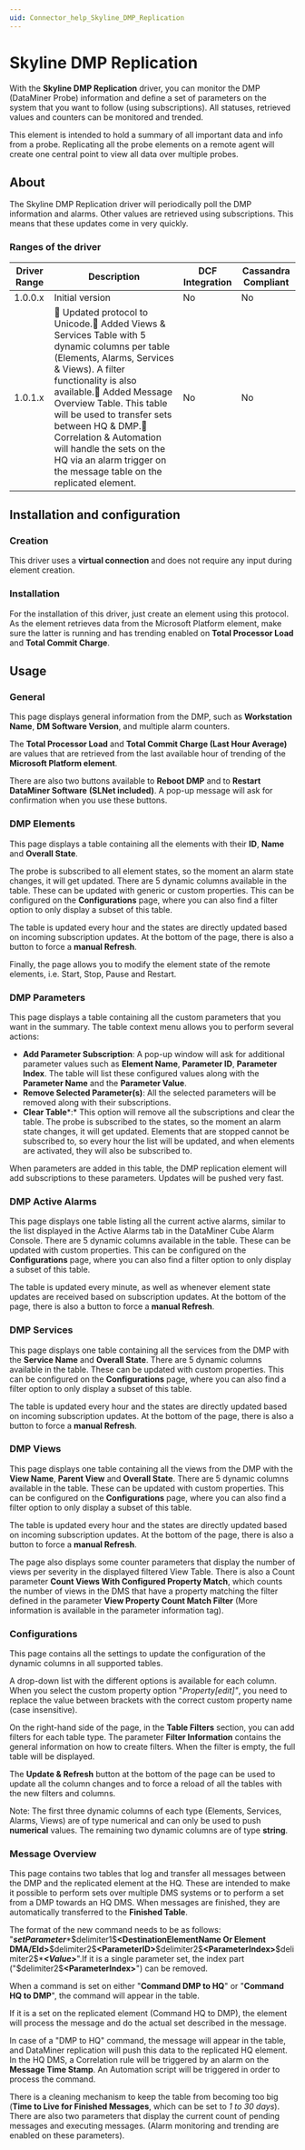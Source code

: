 ```yaml
---
uid: Connector_help_Skyline_DMP_Replication
---
```


# Skyline DMP Replication

With the **Skyline DMP Replication** driver, you can monitor the DMP (DataMiner Probe) information and define a set of parameters on the system that you want to follow (using subscriptions). All statuses, retrieved values and counters can be monitored and trended.

This element is intended to hold a summary of all important data and info from a probe. Replicating all the probe elements on a remote agent will create one central point to view all data over multiple probes.

## About

The Skyline DMP Replication driver will periodically poll the DMP information and alarms. Other values are retrieved using subscriptions. This means that these updates come in very quickly.

### Ranges of the driver

| **Driver Range** | **Description**                                                                                                                                                                                                                                                                                                                                                                                   | **DCF Integration** | **Cassandra Compliant** |
|------------------|---------------------------------------------------------------------------------------------------------------------------------------------------------------------------------------------------------------------------------------------------------------------------------------------------------------------------------------------------------------------------------------------------|---------------------|-------------------------|
| 1.0.0.x          | Initial version                                                                                                                                                                                                                                                                                                                                                                                   | No                  | No                      |
| 1.0.1.x          |  Updated protocol to Unicode. Added Views & Services Table with 5 dynamic columns per table (Elements, Alarms, Services & Views). A filter functionality is also available. Added Message Overview Table. This table will be used to transfer sets between HQ & DMP. Correlation & Automation will handle the sets on the HQ via an alarm trigger on the message table on the replicated element. | No                  | No                      |

## Installation and configuration

### Creation

This driver uses a **virtual connection** and does not require any input during element creation.

### Installation

For the installation of this driver, just create an element using this protocol. As the element retrieves data from the Microsoft Platform element, make sure the latter is running and has trending enabled on **Total Processor Load** and **Total Commit Charge**.

## Usage

### General

This page displays general information from the DMP, such as **Workstation Name**, **DM Software Version**, and multiple alarm counters.

The **Total Processor Load** and **Total Commit Charge (Last Hour Average)** are values that are retrieved from the last available hour of trending of the **Microsoft Platform element**.

There are also two buttons available to **Reboot DMP** and to **Restart DataMiner Software** **(SLNet included)**. A pop-up message will ask for confirmation when you use these buttons.

### DMP Elements

This page displays a table containing all the elements with their **ID**, **Name** and **Overall State**.

The probe is subscribed to all element states, so the moment an alarm state changes, it will get updated. There are 5 dynamic columns available in the table. These can be updated with generic or custom properties. This can be configured on the **Configurations** page, where you can also find a filter option to only display a subset of this table.

The table is updated every hour and the states are directly updated based on incoming subscription updates. At the bottom of the page, there is also a button to force a **manual Refresh**.

Finally, the page allows you to modify the element state of the remote elements, i.e. Start, Stop, Pause and Restart.

### DMP Parameters

This page displays a table containing all the custom parameters that you want in the summary. The table context menu allows you to perform several actions:

- **Add Parameter Subscription**: A pop-up window will ask for additional parameter values such as **Element Name**, **Parameter ID**, **Parameter Index**. The table will list these configured values along with the **Parameter Name** and the **Parameter Value**.
- **Remove Selected Parameter(s)**: All the selected parameters will be removed along with their subscriptions.
- **Clear Table***:* This option will remove all the subscriptions and clear the table. The probe is subscribed to the states, so the moment an alarm state changes, it will get updated. Elements that are stopped cannot be subscribed to, so every hour the list will be updated, and when elements are activated, they will also be subscribed to.

When parameters are added in this table, the DMP replication element will add subscriptions to these parameters. Updates will be pushed very fast.

### DMP Active Alarms

This page displays one table listing all the current active alarms, similar to the list displayed in the Active Alarms tab in the DataMiner Cube Alarm Console. There are 5 dynamic columns available in the table. These can be updated with custom properties. This can be configured on the **Configurations** page, where you can also find a filter option to only display a subset of this table.

The table is updated every minute, as well as whenever element state updates are received based on subscription updates. At the bottom of the page, there is also a button to force a **manual Refresh**.

### DMP Services

This page displays one table containing all the services from the DMP with the **Service Name** and **Overall State**. There are 5 dynamic columns available in the table. These can be updated with custom properties. This can be configured on the **Configurations** page, where you can also find a filter option to only display a subset of this table.

The table is updated every hour and the states are directly updated based on incoming subscription updates. At the bottom of the page, there is also a button to force a **manual Refresh**.

### DMP Views

This page displays one table containing all the views from the DMP with the **View Name**, **Parent View** and **Overall State**. There are 5 dynamic columns available in the table. These can be updated with custom properties. This can be configured on the **Configurations** page, where you can also find a filter option to only display a subset of this table.

The table is updated every hour and the states are directly updated based on incoming subscription updates. At the bottom of the page, there is also a button to force a **manual Refresh**.

The page also displays some counter parameters that display the number of views per severity in the displayed filtered View Table. There is also a Count parameter **Count Views With Configured Property Match**, which counts the number of views in the DMS that have a property matching the filter defined in the parameter **View Property Count Match Filter** (More information is available in the parameter information tag).

### Configurations

This page contains all the settings to update the configuration of the dynamic columns in all supported tables.

A drop-down list with the different options is available for each column. When you select the custom property option "*Property\[edit\]"*, you need to replace the value between brackets with the correct custom property name (case insensitive).

On the right-hand side of the page, in the **Table Filters** section, you can add filters for each table type. The parameter **Filter Information** contains the general information on how to create filters. When the filter is empty, the full table will be displayed.

The **Update & Refresh** button at the bottom of the page can be used to update all the column changes and to force a reload of all the tables with the new filters and columns.

Note: The first three dynamic columns of each type (Elements, Services, Alarms, Views) are of type numerical and can only be used to push **numerical** values. The remaining two dynamic columns are of type **string**.

### Message Overview

This page contains two tables that log and transfer all messages between the DMP and the replicated element at the HQ. These are intended to make it possible to perform sets over multiple DMS systems or to perform a set from a DMP towards an HQ DMS. When messages are finished, they are automatically transferred to the **Finished Table**.

The format of the new command needs to be as follows: "***setParameter****\$delimiter1\$****\<DestinationElementName Or Element DMA/EId\>****\$delimiter2\$****\<ParameterID\>****\$delimiter2\$****\<ParameterIndex\>****\$delimiter2\$****\<Value\>***".If it is a single parameter set, the index part ("\$delimiter2\$**\<ParameterIndex\>**") can be removed.

When a command is set on either "**Command DMP to HQ**" or "**Command HQ to DMP**", the command will appear in the table.

If it is a set on the replicated element (Command HQ to DMP), the element will process the message and do the actual set described in the message.

In case of a "DMP to HQ" command, the message will appear in the table, and DataMiner replication will push this data to the replicated HQ element. In the HQ DMS, a Correlation rule will be triggered by an alarm on the **Message Time Stamp**. An Automation script will be triggered in order to process the command.

There is a cleaning mechanism to keep the table from becoming too big (**Time to Live for Finished Messages**, which can be set to *1 to 30 days*). There are also two parameters that display the current count of pending messages and executing messages. (Alarm monitoring and trending are enabled on these parameters).
